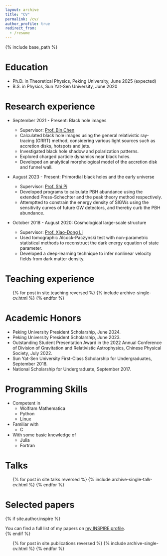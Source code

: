 ```yaml
---
layout: archive
title: "CV"
permalink: /cv/
author_profile: true
redirect_from:
  - /resume
---
```


{% include base_path %}

Education
======
* Ph.D. in Theoretical Physics, Peking University, June 2025 (expected)
* B.S. in Physics, Sun Yat-Sen University, June 2020

Research experience
======
* September 2021 - Present: Black hole images
  * Supervisor: [Prof. Bin Chen](https://inspirehep.net/authors/1013901?ui-citation-summary=true)
  * Calculated black hole images using the general relativistic ray-tracing (GRRT) method, considering various light sources such as accretion disks, hotspots and jets.
  * Investigated black hole shadow and polarization patterns.
  * Explored charged particle dynamics near black holes.
  * Developed an analytical morphological model of the accretion disk and funnel wall.

* August 2023 - Present: Primordial black holes and the early universe
  * Supervisor: [Prof. Shi Pi](https://stonepi.github.io)
  * Developed programs to calculate PBH abundance using the extended Press-Schechter and the peak theory method respectively. 
  * Attemptted to constrain the energy density of SIGWs using the sensitivity curves of future GW detectors, and thereby curb the PBH abundance.

* October 2018 - August 2020: Cosmological large-scale structure
  * Supervisor: [Prof. Xiao-Dong Li](https://inspirehep.net/authors/1024776?ui-citation-summary=true)
  * Used tomographic Alcock-Paczynski test with non-parametric statistical methods to reconstruct the dark energy equation of state parameter.
  * Developed a deep-learning technique to infer nonlinear velocity fields from dark matter density.

Teaching experience
======
  <ul>{% for post in site.teaching reversed %}
    {% include archive-single-cv.html %}
  {% endfor %}</ul>

Academic Honors
======
* Peking University President Scholarship, June 2024.
* Peking University President Scholarship, June 2023.
* Outstanding Student Presentation Award in the 2022 Annual Conference of Division of Gravitation and Relativistic Astrophysics, Chinese Physical Society, July 2022.
* Sun Yat-Sen University First-Class Scholarship for Undergraduates, September 2018.
* National Scholarship for Undergraduate, September 2017.
 
Programming Skills
======
* Competent in 
  * Wolfram Mathematica
  * Python
  * Linux
* Familiar with 
  * C
* With some basic knowledge of 
  * Julia
  * Fortran

Talks
======
  <ul>{% for post in site.talks reversed %}
    {% include archive-single-talk-cv.html  %}
  {% endfor %}</ul>

Selected papers
======
{% if site.author.inspire %}
  <div class="wordwrap">You can find a full list of my papers on <a href="{{site.author.inspire}}">my INSPIRE profile</a>.</div>
{% endif %}
  <ul>{% for post in site.publications reversed %}
    {% include archive-single-cv.html %}
  {% endfor %}</ul>
  
 
